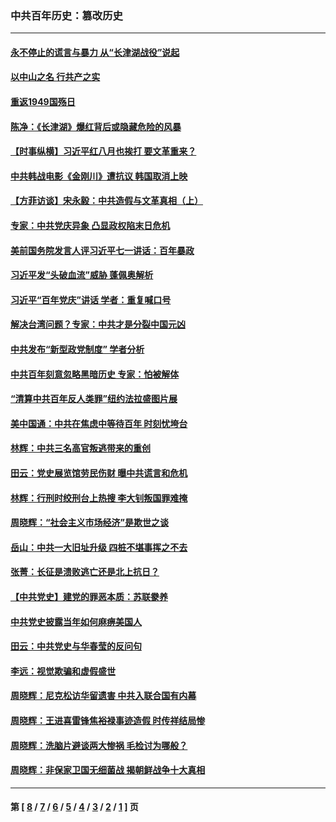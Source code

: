 ### 中共百年历史：篡改历史
---
#### [永不停止的谎言与暴力 从“长津湖战役”说起](../../pages/nf1176115/n13494094.md?03280430) 
#### [以中山之名 行共产之实](../../pages/nf1176115/n13346437.md?03280430) 
#### [重返1949国殇日](../../pages/nf1176115/n13346372.md?03280430) 
#### [陈净：《长津湖》爆红背后或隐藏危险的风暴](../../pages/nf1176115/n13314364.md?03280430) 
#### [【时事纵横】习近平红八月也挨打 要文革重来？](../../pages/nf1176115/n13231393.md?03280430) 
#### [中共韩战电影《金刚川》遭抗议 韩国取消上映](../../pages/nf1176115/n13219114.md?03280430) 
#### [【方菲访谈】宋永毅：中共造假与文革真相（上）](../../pages/nf1176115/n13200760.md?03280430) 
#### [专家：中共党庆异象 凸显政权陷末日危机](../../pages/nf1176115/n13067084.md?03280430) 
#### [美前国务院发言人评习近平七一讲话：百年暴政](../../pages/nf1176115/n13066986.md?03280430) 
#### [习近平发“头破血流”威胁 蓬佩奥解析](../../pages/nf1176115/n13063604.md?03280430) 
#### [习近平“百年党庆”讲话 学者：重复喊口号](../../pages/nf1176115/n13061411.md?03280430) 
#### [解决台湾问题？专家：中共才是分裂中国元凶](../../pages/nf1176115/n13060811.md?03280430) 
#### [中共发布“新型政党制度” 学者分析](../../pages/nf1176115/n13056354.md?03280430) 
#### [中共百年刻意忽略黑暗历史 专家：怕被解体](../../pages/nf1176115/n13056056.md?03280430) 
#### [“清算中共百年反人类罪”纽约法拉盛图片展](../../pages/nf1176115/n13052220.md?03280430) 
#### [美中国通：中共在焦虑中等待百年 时刻忧垮台](../../pages/nf1176115/n13048820.md?03280430) 
#### [林辉：中共三名高官叛逃带来的重创](../../pages/nf1176115/n13035206.md?03280430) 
#### [田云：党史展览馆劳民伤财 曝中共谎言和危机](../../pages/nf1176115/n13033900.md?03280430) 
#### [林辉：行刑时绞刑台上热搜 李大钊叛国罪难掩](../../pages/nf1176115/n13031965.md?03280430) 
#### [周晓辉：“社会主义市场经济”是欺世之谈](../../pages/nf1176115/n13024090.md?03280430) 
#### [岳山：中共一大旧址升级 四桩不堪事挥之不去](../../pages/nf1176115/n13021697.md?03280430) 
#### [张菁：长征是溃败逃亡还是北上抗日？](../../pages/nf1176115/n13020585.md?03280430) 
#### [【中共党史】建党的罪恶本质：苏联豢养](../../pages/nf1176115/n13011888.md?03280430) 
#### [中共党史披露当年如何麻痹美国人](../../pages/nf1176115/n12966400.md?03280430) 
#### [田云：中共党史与华春莹的反问句](../../pages/nf1176115/n12765178.md?03280430) 
#### [李远：视觉欺骗和虚假盛世](../../pages/nf1176115/n12993376.md?03280430) 
#### [周晓辉：尼克松访华留遗害 中共入联合国有内幕](../../pages/nf1176115/n12991422.md?03280430) 
#### [周晓辉：王进喜雷锋焦裕禄事迹造假 时传祥结局惨](../../pages/nf1176115/n12985497.md?03280430) 
#### [周晓辉：洗脑片避谈两大惨祸 毛检讨为哪般？](../../pages/nf1176115/n12971285.md?03280430) 
#### [周晓辉：非保家卫国无细菌战 揭朝鲜战争十大真相](../../pages/nf1176115/n12954161.md?03280430) 

---
#### 第 [ [8](./8.md?03280430) / [7](./7.md?03280430) / [6](./6.md?03280430) / [5](./5.md?03280430) / [4](./4.md?03280430) / [3](./3.md?03280430) / [2](./2.md?03280430) / [1](./1.md?03280430) ] 页

